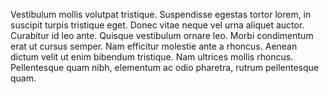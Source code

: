 Vestibulum mollis volutpat tristique. Suspendisse egestas tortor lorem, in suscipit turpis tristique eget. Donec vitae neque vel urna aliquet auctor. Curabitur id leo ante. Quisque vestibulum ornare leo. Morbi condimentum erat ut cursus semper. Nam efficitur molestie ante a rhoncus. Aenean dictum velit ut enim bibendum tristique. Nam ultrices mollis rhoncus. Pellentesque quam nibh, elementum ac odio pharetra, rutrum pellentesque quam. 